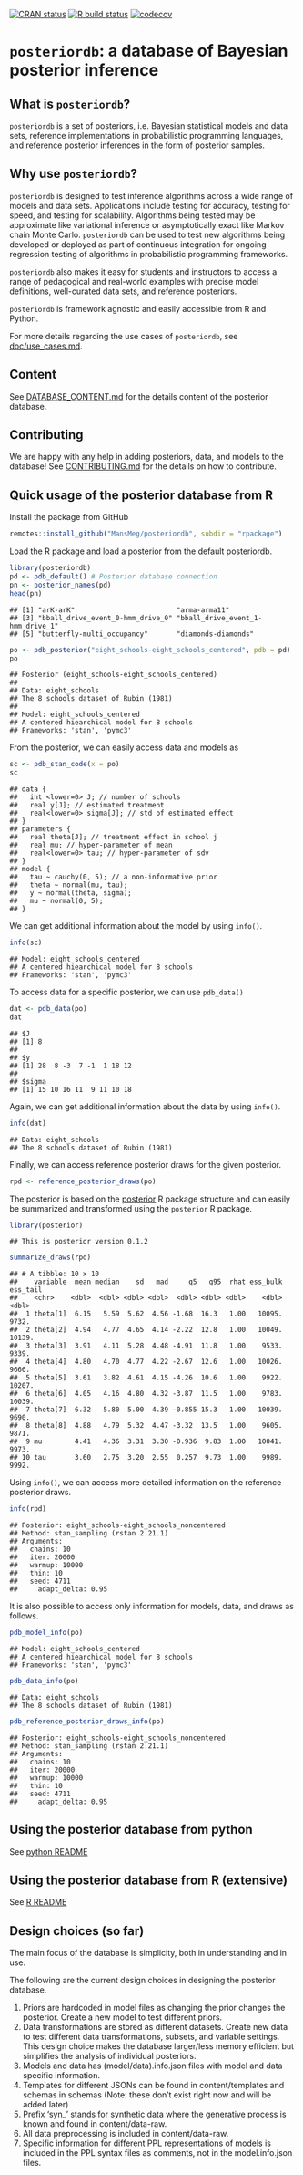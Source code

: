 <!-- README.md is generated from README.Rmd. Please edit that file -->

[![CRAN
status](https://www.r-pkg.org/badges/version/posterior)](https://CRAN.R-project.org/package=posterior)
[![R build
status](https://github.com/MansMeg/posteriordb/workflows/R-CMD-check/badge.svg)](https://github.com/MansMeg/posteriordb/actions)
[![codecov](https://codecov.io/gh/MansMeg/posteriordb/branch/master/graph/badge.svg)](https://codecov.io/gh/MansMeg/posteriordb)

`posteriordb`: a database of Bayesian posterior inference
=========================================================

What is `posteriordb`?
----------------------

`posteriordb` is a set of posteriors, i.e. Bayesian statistical models
and data sets, reference implementations in probabilistic programming
languages, and reference posterior inferences in the form of posterior
samples.

Why use `posteriordb`?
----------------------

`posteriordb` is designed to test inference algorithms across a wide
range of models and data sets. Applications include testing for
accuracy, testing for speed, and testing for scalability. Algorithms
being tested may be approximate like variational inference or
asymptotically exact like Markov chain Monte Carlo. `posteriordb` can be
used to test new algorithms being developed or deployed as part of
continuous integration for ongoing regression testing of algorithms in
probabilistic programming frameworks.

`posteriordb` also makes it easy for students and instructors to access
a range of pedagogical and real-world examples with precise model
definitions, well-curated data sets, and reference posteriors.

`posteriordb` is framework agnostic and easily accessible from R and
Python.

For more details regarding the use cases of `posteriordb`, see
[doc/use\_cases.md](https://github.com/MansMeg/posteriordb/blob/master/doc/use_cases.md).

Content
-------

See
[DATABASE\_CONTENT.md](https://github.com/MansMeg/posteriordb/blob/master/doc/DATABASE_CONTENT.md)
for the details content of the posterior database.

Contributing
------------

We are happy with any help in adding posteriors, data, and models to the
database! See
[CONTRIBUTING.md](https://github.com/MansMeg/posteriordb/blob/master/doc/CONTRIBUTING.md)
for the details on how to contribute.

Quick usage of the posterior database from R
--------------------------------------------

Install the package from GitHub

``` r
remotes::install_github("MansMeg/posteriordb", subdir = "rpackage")
```

Load the R package and load a posterior from the default posteriordb.

``` r
library(posteriordb)
pd <- pdb_default() # Posterior database connection
pn <- posterior_names(pd)
head(pn)
```

    ## [1] "arK-arK"                         "arma-arma11"                    
    ## [3] "bball_drive_event_0-hmm_drive_0" "bball_drive_event_1-hmm_drive_1"
    ## [5] "butterfly-multi_occupancy"       "diamonds-diamonds"

``` r
po <- pdb_posterior("eight_schools-eight_schools_centered", pdb = pd)
po
```

    ## Posterior (eight_schools-eight_schools_centered)
    ## 
    ## Data: eight_schools
    ## The 8 schools dataset of Rubin (1981)
    ## 
    ## Model: eight_schools_centered
    ## A centered hiearchical model for 8 schools
    ## Frameworks: 'stan', 'pymc3'

From the posterior, we can easily access data and models as

``` r
sc <- pdb_stan_code(x = po)
sc
```

    ## data {
    ##   int <lower=0> J; // number of schools
    ##   real y[J]; // estimated treatment
    ##   real<lower=0> sigma[J]; // std of estimated effect
    ## }
    ## parameters {
    ##   real theta[J]; // treatment effect in school j
    ##   real mu; // hyper-parameter of mean
    ##   real<lower=0> tau; // hyper-parameter of sdv
    ## }
    ## model {
    ##   tau ~ cauchy(0, 5); // a non-informative prior
    ##   theta ~ normal(mu, tau);
    ##   y ~ normal(theta, sigma);
    ##   mu ~ normal(0, 5);
    ## }

We can get additional information about the model by using `info()`.

``` r
info(sc)
```

    ## Model: eight_schools_centered
    ## A centered hiearchical model for 8 schools
    ## Frameworks: 'stan', 'pymc3'

To access data for a specific posterior, we can use `pdb_data()`

``` r
dat <- pdb_data(po)
dat
```

    ## $J
    ## [1] 8
    ## 
    ## $y
    ## [1] 28  8 -3  7 -1  1 18 12
    ## 
    ## $sigma
    ## [1] 15 10 16 11  9 11 10 18

Again, we can get additional information about the data by using
`info()`.

``` r
info(dat)
```

    ## Data: eight_schools
    ## The 8 schools dataset of Rubin (1981)

Finally, we can access reference posterior draws for the given
posterior.

``` r
rpd <- reference_posterior_draws(po)
```

The posterior is based on the
[posterior](https://github.com/jgabry/posterior) R package structure and
can easily be summarized and transformed using the `posterior` R
package.

``` r
library(posterior)
```

    ## This is posterior version 0.1.2

``` r
summarize_draws(rpd)
```

    ## # A tibble: 10 x 10
    ##    variable  mean median    sd   mad     q5   q95  rhat ess_bulk ess_tail
    ##    <chr>    <dbl>  <dbl> <dbl> <dbl>  <dbl> <dbl> <dbl>    <dbl>    <dbl>
    ##  1 theta[1]  6.15   5.59  5.62  4.56 -1.68  16.3   1.00   10095.    9732.
    ##  2 theta[2]  4.94   4.77  4.65  4.14 -2.22  12.8   1.00   10049.   10139.
    ##  3 theta[3]  3.91   4.11  5.28  4.48 -4.91  11.8   1.00    9533.    9339.
    ##  4 theta[4]  4.80   4.70  4.77  4.22 -2.67  12.6   1.00   10026.    9666.
    ##  5 theta[5]  3.61   3.82  4.61  4.15 -4.26  10.6   1.00    9922.   10207.
    ##  6 theta[6]  4.05   4.16  4.80  4.32 -3.87  11.5   1.00    9783.   10039.
    ##  7 theta[7]  6.32   5.80  5.00  4.39 -0.855 15.3   1.00   10039.    9690.
    ##  8 theta[8]  4.88   4.79  5.32  4.47 -3.32  13.5   1.00    9605.    9871.
    ##  9 mu        4.41   4.36  3.31  3.30 -0.936  9.83  1.00   10041.    9973.
    ## 10 tau       3.60   2.75  3.20  2.55  0.257  9.73  1.00    9989.    9992.

Using `info()`, we can access more detailed information on the reference
posterior draws.

``` r
info(rpd)
```

    ## Posterior: eight_schools-eight_schools_noncentered
    ## Method: stan_sampling (rstan 2.21.1)
    ## Arguments:
    ##   chains: 10
    ##   iter: 20000
    ##   warmup: 10000
    ##   thin: 10
    ##   seed: 4711
    ##     adapt_delta: 0.95

It is also possible to access only information for models, data, and
draws as follows.

``` r
pdb_model_info(po)
```

    ## Model: eight_schools_centered
    ## A centered hiearchical model for 8 schools
    ## Frameworks: 'stan', 'pymc3'

``` r
pdb_data_info(po)
```

    ## Data: eight_schools
    ## The 8 schools dataset of Rubin (1981)

``` r
pdb_reference_posterior_draws_info(po)
```

    ## Posterior: eight_schools-eight_schools_noncentered
    ## Method: stan_sampling (rstan 2.21.1)
    ## Arguments:
    ##   chains: 10
    ##   iter: 20000
    ##   warmup: 10000
    ##   thin: 10
    ##   seed: 4711
    ##     adapt_delta: 0.95

Using the posterior database from python
----------------------------------------

See [python README](./python/README.md)

Using the posterior database from R (extensive)
-----------------------------------------------

See [R README](./rpackage/README.md)

Design choices (so far)
-----------------------

The main focus of the database is simplicity, both in understanding and
in use.

The following are the current design choices in designing the posterior
database.

1.  Priors are hardcoded in model files as changing the prior changes
    the posterior. Create a new model to test different priors.
2.  Data transformations are stored as different datasets. Create new
    data to test different data transformations, subsets, and variable
    settings. This design choice makes the database larger/less memory
    efficient but simplifies the analysis of individual posteriors.
3.  Models and data has (model/data).info.json files with model and data
    specific information.
4.  Templates for different JSONs can be found in content/templates and
    schemas in schemas (Note: these don’t exist right now and will be
    added later)
5.  Prefix ‘syn\_’ stands for synthetic data where the generative
    process is known and found in content/data-raw.
6.  All data preprocessing is included in content/data-raw.
7.  Specific information for different PPL representations of models is
    included in the PPL syntax files as comments, not in the
    model.info.json files.
